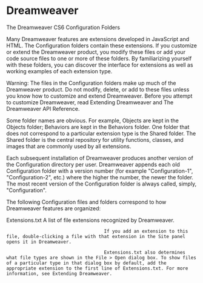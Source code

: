 Dreamweaver
===========

The Dreamweaver CS6 Configuration Folders

Many Dreamweaver features are extensions developed in JavaScript and HTML. The Configuration folders contain these extensions. If you customize or extend the Dreamweaver product, you modify these files or add your code source files to one or more of these folders. By familiarizing yourself with these folders, you can discover the interface for extensions as well as working examples of each extension type.

Warning: The files in the Configuration folders make up much of the Dreamweaver product. Do not modify, delete, or add to these files unless you know how to customize and extend Dreamweaver. Before you attempt to customize Dreamweaver, read Extending Dreamweaver and The Dreamweaver API Reference. 

Some folder names are obvious. For example, Objects are kept in the Objects folder; Behaviors are kept in the Behaviors folder. One folder that does not correspond to a particular extension type is the Shared folder. The Shared folder is the central repository for utility functions, classes, and images that are commonly used by all extensions.

Each subsequent installation of Dreamweaver produces another version of the Configuration directory per user. Dreamweaver appends each old Configuration folder with a version number (for example "Configuration-1", "Configuration-2", etc.) where the higher the number, the newer the folder. The most recent version of the Configuration folder is always called, simply, "Configuration".

The following Configuration files and folders correspond to how Dreamweaver features are organized:

Extensions.txt			A list of file extensions recognized by Dreamweaver. 

										If you add an extension to this file, double-clicking a file with that extension in the Site panel opens it in Dreamweaver.

										Extensions.txt also determines what file types are shown in the File > Open dialog box. To show files of a particular type in that dialog box by default, add the appropriate extension to the first line of Extensions.txt. For more information, see Extending Dreamweaver.
